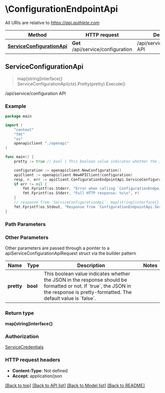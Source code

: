 # \ConfigurationEndpointApi

All URIs are relative to *https://api.authlete.com*

Method | HTTP request | Description
------------- | ------------- | -------------
[**ServiceConfigurationApi**](ConfigurationEndpointApi.md#ServiceConfigurationApi) | **Get** /api/service/configuration | /api/service/configuration API



## ServiceConfigurationApi

> map[string]interface{} ServiceConfigurationApi(ctx).Pretty(pretty).Execute()

/api/service/configuration API



### Example

```go
package main

import (
    "context"
    "fmt"
    "os"
    openapiclient "./openapi"
)

func main() {
    pretty := true // bool | This boolean value indicates whether the JSON in the response should be formatted or not. If `true`, the JSON in the response is pretty-formatted. The default value is `false`. (optional)

    configuration := openapiclient.NewConfiguration()
    apiClient := openapiclient.NewAPIClient(configuration)
    resp, r, err := apiClient.ConfigurationEndpointApi.ServiceConfigurationApi(context.Background()).Pretty(pretty).Execute()
    if err != nil {
        fmt.Fprintf(os.Stderr, "Error when calling `ConfigurationEndpointApi.ServiceConfigurationApi``: %v\n", err)
        fmt.Fprintf(os.Stderr, "Full HTTP response: %v\n", r)
    }
    // response from `ServiceConfigurationApi`: map[string]interface{}
    fmt.Fprintf(os.Stdout, "Response from `ConfigurationEndpointApi.ServiceConfigurationApi`: %v\n", resp)
}
```

### Path Parameters



### Other Parameters

Other parameters are passed through a pointer to a apiServiceConfigurationApiRequest struct via the builder pattern


Name | Type | Description  | Notes
------------- | ------------- | ------------- | -------------
 **pretty** | **bool** | This boolean value indicates whether the JSON in the response should be formatted or not. If &#x60;true&#x60;, the JSON in the response is pretty-formatted. The default value is &#x60;false&#x60;. | 

### Return type

**map[string]interface{}**

### Authorization

[ServiceCredentials](../README.md#ServiceCredentials)

### HTTP request headers

- **Content-Type**: Not defined
- **Accept**: application/json

[[Back to top]](#) [[Back to API list]](../README.md#documentation-for-api-endpoints)
[[Back to Model list]](../README.md#documentation-for-models)
[[Back to README]](../README.md)


